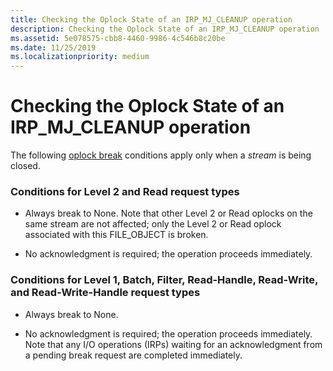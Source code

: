 ```yaml
---
title: Checking the Oplock State of an IRP_MJ_CLEANUP operation
description: Checking the Oplock State of an IRP_MJ_CLEANUP operation
ms.assetid: 5e078575-cbb8-4460-9986-4c546b8c20be
ms.date: 11/25/2019
ms.localizationpriority: medium
---
```


# Checking the Oplock State of an IRP_MJ_CLEANUP operation

The following [oplock break](https://docs.microsoft.com/windows-hardware/drivers/ifs/breaking-oplocks) conditions apply only when a *stream* is being closed.

### Conditions for Level 2 and Read request types

- Always break to None. Note that other Level 2 or Read oplocks on the same stream are not affected; only the Level 2 or Read oplock associated with this FILE_OBJECT is broken.

- No acknowledgment is required; the operation proceeds immediately.

### Conditions for Level 1, Batch, Filter, Read-Handle, Read-Write, and Read-Write-Handle request types

- Always break to None.

- No acknowledgment is required; the operation proceeds immediately. Note that any I/O operations (IRPs) waiting for an acknowledgment from a pending break request are completed immediately.

